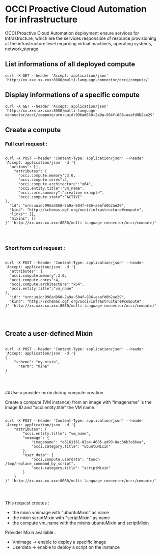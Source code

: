 # OCCI Proactive Cloud Automation for infrastructure

OCCI Proactive Cloud Automation deployment ensure services for Infrastructure, which are the services responsible of resource provisioning at the infrastructure level regarding virtual machines, operating systems, network,storage.

## List informations of all deployed compute

```curl -X GET --header 'Accept: application/json' 'http://xx.xxx.xx.xxx:8080/multi-language-connector/occi/compute/'```


## Display informations of a specific compute

```curl -X GET --header 'Accept: application/json' 'http://xx.xxx.xx.xxx:8080/multi-language-connector/occi/compute/urn:uuid:996ad860−2a9a−504f−886−aeafd0b2ae29'```


## Create a compute

### Full curl request :

<pre>
<code>
curl -X POST --header 'Content-Type: application/json' --header 'Accept: application/json' -d '{
  "actions": [],
    "attributes": {
      "occi.compute.memory":3.0,
      "occi.compute.cores":4,
      "occi.compute.architecture":"x64",
      "occi.entity.title":"vm_name",
      “occi.core.summary”:”creation example”,
      “occi.compute.state”:”ACTIVE"
},
  "id": "urn:uuid:996ad860−2a9a−504f−886−aeafd0b2ae29",
  "kind": "http://schemas.ogf.org/occi/infrastructure#compute",
  "links": [],
  "mixins": []
}' 'http://xx.xxx.xx.xxx:8080/multi-language-connector/occi/compute/'
</pre>
</code>

### Short form curl request :

<pre>
<code>
curl -X POST --header 'Content-Type: application/json' --header 'Accept: application/json' -d '{
  "attributes": {
  "occi.compute.memory":3.0,
  "occi.compute.cores":4,
  "occi.compute.architecture":"x64",
  "occi.entity.title":"vm_name"
},
  "id": "urn:uuid:996ad860−2a9a−504f−886−aeafd0b2ae29",
  "kind": "http://schemas.ogf.org/occi/infrastructure#compute"
}' 'http://xx.xxx.xx.xxx:8080/multi-language-connector/occi/compute/'
</pre>
</code>


## Create a user-defined Mixin

<pre>
<code>
curl -X POST --header 'Content-Type: application/json' --header 'Accept: application/json' -d '{
{
    "scheme": "my.mixin",
      "term": "mine"
}
</pre>
</code>


##Use a provider mixin during compute creation

Create a compute (VM instance) from an image with “imagename” is the image ID and “occi.entity.title” the VM name.

<pre>
<code>
curl -X POST --header 'Content-Type: application/json' --header 'Accept: application/json' -d '{
    "attributes": {
        "occi.entity.title": "vm_name",
        "vmimage": {
            "imagename": "e3161161-02a4-4685-ad99-8ac36b3e66ea",
            "occi.category.title": "ubuntuMixin"
        },
        "user_data": {
            "occi.compute.userdata": "touch /tmp/replace_command_by_script",
            "occi.category.title": "scriptMixin"
        }
    }
}' 'http://xx.xxx.xx.xxx:8080/multi-language-connector/occi/compute/'
</pre>
</code>

This request creates : 
 - the mixin vmimage with "ubuntuMixin" as name
 - the mixin scriptMixin with "scriptMixin" as name
 - the compute vm_name with the mixins ubuntuMixin and scriptMixin


Provider Mixin available : 
 - Vmimage -> enable to deploy a specific image
 - Userdata -> enable to deploy a script on the instance 
